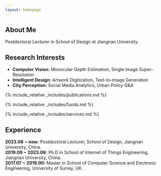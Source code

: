```yaml
---
layout: homepage
---
```


## About Me

Postdoctoral Lecturer in School of Design at Jiangnan University. 

## Research Interests

- **Computer Vision:** Monocular Depth Estimation, Single Image Super-Resolution
- **Intelligent Design:** Artwork Digitization, Text-to-image Generation
- **City Perception:** Social Media Analytics, Urban Policy Q&A




{% include_relative _includes/publications.md %}


{% include_relative _includes/funds.md %}

{% include_relative _includes/services.md %}


## Experience

**2023.06 ~ now:** Postdoctoral Lecturer, School of Design, Jiangnan University, China.  
**2019.09 ~ 2023.06:** Ph.D in School of Internet of Things Engineering, Jiangnan University, China.  
**2017.07 ~ 2019.00:** Master in School of Computer Science and Electronic Engineering, University of Surrey, UK.
